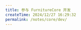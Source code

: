 ```yaml
---
title: 参与 FurnitureCore 开发
createTime: 2024/12/27 16:29:32
permalink: /notes/core/dev/
---
```


<CardGrid>

<LinkCard icon="emojione-v1:globe-with-meridians" title="贡献翻译" href="/notes/core/dev/new-lang/" />

<LinkCard icon="emojione-v1:wrench" title="开发附属" href="/notes/core/dev/import/" />

</CardGrid>